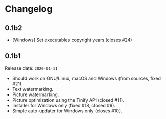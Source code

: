 # Changelog

## 0.1b2

- [Windows] Set executables copyright years (closes #24)

## 0.1b1

Release date: `2020-01-11`

- Should work on GNU/Linux, macOS and Windows (from sources, fixed #21).
- Text watermarking.
- Picture watermarking.
- Picture optimization using the Tinify API (closed #11).
- Installer for Windows only (fixed #18, closed #9).
- Simple auto-updater for Windows only (closes #10).
